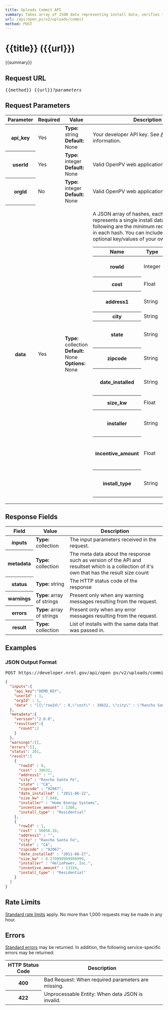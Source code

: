 ```yaml
---
title: Uploads Commit API
summary: Takes array of JSON data representing install data, verifies the validity of the data, creates an uploads record and one install record for each install and returns JSON array of the install data by row.
url: /api/open_pv/v2/uploads/commit
method: POST
---
```


# {{title}} <span class="url">({{url}})</span>
{{summary}}

<ul id="toc"></ul>

## Request URL

<pre>{{method}} {{url}}<em>?parameters</em></pre>

## Request Parameters

<table border="0" cellpadding="0" cellspacing="0" class="doc-parameters">
  <thead>
		<tr>
			<th class="doc-parameters-name" scope="col">Parameter</th>
			<th class="doc-parameters-required" scope="col">Required</th>
			<th class="doc-parameters-value" scope="col">Value</th>
			<th class="doc-parameters-description" scope="col">Description</th>
		</tr>
	</thead>
	<tbody>
		<tr>
			<th class="doc-parameter-name" scope="row">api_key</th>
			<td class="doc-parameter-required">Yes</td>
			<td class="doc-parameter-value">
			  <div class="doc-parameter-value-field"><strong>Type:</strong> string</div>
			  <div class="doc-parameter-value-field"><strong>Default:</strong> None</div>
			</td>
			<td class="doc-parameter-description">
			  <p>Your developer API key. See <a href="/doc/api-key">API keys</a> for more information.</p>
			</td>
		</tr>
		<tr>
      <th class="doc-parameter-name" scope="row">userId</th>
      <td class="doc-parameter-required">Yes</td>
      <td class="doc-parameter-value">
        <div class="doc-parameter-value-field"><strong>Type:</strong> integer</div>
        <div class="doc-parameter-value-field"><strong>Default:</strong> None</div>
      </td>
      <td class="doc-parameter-description">
        <p>Valid OpenPV web application user ID</p>
      </td>
    </tr>
    <tr>
      <th class="doc-parameter-name" scope="row">orgId</th>
      <td class="doc-parameter-required">No</td>
      <td class="doc-parameter-value">
        <div class="doc-parameter-value-field"><strong>Type:</strong> integer</div>
        <div class="doc-parameter-value-field"><strong>Default:</strong> None</div>
      </td>
      <td class="doc-parameter-description">
        <p>Valid OpenPV web application organization ID</p>
      </td>
    </tr>
		<tr>
			<th class="doc-parameter-name" scope="row">data</th>
			<td class="doc-parameter-required">Yes</td>
			<td class="doc-parameter-value">
			  <div class="doc-parameter-value-field"><strong>Type:</strong> collection</div>
			  <div class="doc-parameter-value-field"><strong>Default:</strong> None</div>
			  <div class="doc-parameter-value-field"><strong>Options:</strong> None</div>
			</td>
			<td class="doc-parameter-description">
			  <p>A JSON array of hashes, each hash represents a single install data record. The following are the minimum required key/values in each hash. You can include additional optional key/values of your own.</p>
			  <table border="0" cellpadding="0" cellspacing="0" class="doc-parameter-options">
			    <thead>
            <tr>
              <th scope="col">Name</th>
              <th scope="col">Type</th>
              <th scope="col">Description</th>
            </tr>
          </thead>
          <tbody>
            <tr>
              <th scope="row">rowId</th>
              <td>Integer</td>
              <td>Zero based record number</td>
            </tr>
            <tr>
              <th scope="row">cost</th>
              <td>Float</td>
              <td>Dollar amount of the install</td>
            </tr>
            <tr>
              <th scope="row">address1</th>
              <td>String</td>
              <td>Street address of the install</td>
            </tr>
            <tr>
              <th scope="row">city</th>
              <td>String</td>
              <td>Name of city</td>
            </tr>
            <tr>
              <th scope="row">state</th>
              <td>String</td>
              <td>Two letter state abbreviation uppercase</td>
            </tr>
            <tr>
              <th scope="row">zipcode</th>
              <td>String</td>
              <td>Postal code of the install address</td>
            </tr>
            <tr>
              <th scope="row">date_installed</th>
              <td>String</td>
              <td>YYYY-MM-DD date representation of the install</td>
            </tr>
            <tr>
              <th scope="row">size_kw</th>
              <td>Float</td>
              <td>Size of install in kw</td>
            </tr>
            <tr>
              <th scope="row">installer</th>
              <td>String</td>
              <td>Name of the company that did the installation</td>
            </tr>
            <tr>
              <th scope="row">incentive_amount</th>
              <td>Float</td>
              <td>How much money was given as an incentive for the install</td>
            </tr>
            <tr>
              <th scope="row">install_type</th>
              <td>String</td>
              <td>Either a value of Residential or Commercial</td>
            </tr>
          </tbody>
			  </table>
			</td>
		</tr>
	</tbody>
</table>

## Response Fields

<table border="0" cellpadding="0" cellspacing="0" class="doc-parameters">
  <thead>
    <tr>
      <th class="doc-parameters-name" scope="col">Field</th>
      <th class="doc-parameters-value" scope="col">Value</th>
      <th class="doc-parameters-description" scope="col">Description</th>
    </tr>
  </thead>
  <tbody>
    <tr>
      <th class="doc-parameter-name" scope="row">inputs</th>
      <td class="doc-parameter-value"><strong>Type:</strong> collection</td>
      <td class="doc-parameter-description">The input parameters received in the request.</td>
    </tr>
    <tr>
      <th class="doc-parameter-name" scope="row">metadata</th>
      <td class="doc-parameter-value"><strong>Type:</strong> collection</td>
      <td class="doc-parameter-description">The meta data about the response such as version of the API and resultset which is a collection of it's own that has the result size count</td>
    </tr>
    <tr>
      <th class="doc-parameter-name" scope="row">status</th>
      <td class="doc-parameter-value"><strong>Type:</strong> string</td>
      <td class="doc-parameter-description">The HTTP status code of the response</td>
    </tr>
    <tr>
      <th class="doc-parameter-name" scope="row">warnings</th>
      <td class="doc-parameter-value"><strong>Type:</strong> array of strings</td>
      <td class="doc-parameter-description">Present only when any warning messages resulting from the request.</td>
    </tr>
    <tr>
      <th class="doc-parameter-name" scope="row">errors</th>
      <td class="doc-parameter-value"><strong>Type:</strong> array of strings</td>
      <td class="doc-parameter-description">Present only when any error messages resulting from the request.</td>
    </tr>
    <tr>
      <th class="doc-parameter-name" scope="row">result</th>
      <td class="doc-parameter-value"><strong>Type:</strong> collection</td>
      <td class="doc-parameter-description">
        List of installs with the same data that was passed in.
      </td>
    </tr>
  </tbody>
</table>

## Examples

### JSON Output Format

<pre>POST https://developer.nrel.gov/api/open_pv/v2/uploads/commit?api_key=DEMO_KEY&data=[{"rowId":0,"cost":39632,"city":"Rancho Santa Fe","zipcode":"92067","state":"CA","date_installed":"2011-06-22","address1":"","size_kw":7.848,"installer":"Home Energy Systems","incentive_amount":1366,"install_type":"Residential"}...]</pre>

```json
{
  "inputs":{
    "api_key":"DEMO_KEY",
    "userId" : 1,
    "orgId" : 1,
    "data" : "[{\"rowId\" : 0,\"cost\" : 39632, \"city\" : \"Rancho Santa Fe\", \"zipcode\" : \"92067\", \"state\" : \"CA\", \"date_installed\" : \"2011-06-22\", \"address1\" : \"\", \"size_kw\" : 7.848, \"installer\" : \"Home Energy Systems\", \"incentive_amount\" : 1366, \"install_type\" : \"Residential\"}, {\"rowId\" : 1, \"cost\" : 56058.18, \"city\" : \"Rancho Santa Fe\", \"zipcode\" : \"92067\", \"state\" : \"CA\", \"date_installed\" : \"2011-06-27\", \"address1\" : \"\", \"size_kw\" : 8.279999999999999, \"installer\" : \"HelioPower, Inc.\", \"incentive_amount\" : 13334, \"install_type\" : \"Residential\"}]"
  },
  "metadata":{
    "version":"2.0.0",
    "resultset":{
      "count":2
    }
  },
  "warnings":[],
  "errors":[],
  "status": 201,
  "result":[
    {
      "rowId" : 0,
      "cost" : 39632, 
      "address1" : "", 
      "city" : "Rancho Santa Fe", 
      "state" : "CA", 
      "zipcode" : "92067", 
      "date_installed" : "2011-06-22", 
      "size_kw" : 7.848, 
      "installer" : "Home Energy Systems", 
      "incentive_amount" : 1366, 
      "install_type" : "Residential"
    },
    {
      "rowId" : 1, 
      "cost" : 56058.18, 
      "address1" : "", 
      "city" : "Rancho Santa Fe", 
      "state" : "CA", 
      "zipcode" : "92067", 
      "date_installed" : "2011-06-27", 
      "size_kw" : 8.279999999999999, 
      "installer" : "HelioPower, Inc.", 
      "incentive_amount" : 13334, 
      "install_type" : "Residential"
    }
  ]
}
```

<h2 id="rate-limits">Rate Limits</h2>

[Standard rate limits](/docs/rate-limits) apply. No more than 1,000 requests may be made in any hour.

<h2 id="errors">Errors</h2>

[Standard errors](/docs/errors) may be returned. In addition, the following service-specific errors may be returned:

<table border="0" cellpadding="0" cellspacing="0" class="doc-parameters">
  <thead>
    <tr>
      <th class="doc-parameters-name" scope="col" style="width: 100px;">HTTP Status Code</th>
      <th class="doc-parameters-required" scope="col">Description</th>
    </tr>
  </thead>
  <tbody>
    <tr>
      <th class="doc-parameter-name" scope="row">400</th>
      <td class="doc-parameter-description">Bad Request: When required parameters are missing.</td>
    </tr>
    <tr>
      <th class="doc-parameter-name" scope="row">422</th>
      <td class="doc-parameter-description">Unprocessable Entity: When data JSON is invalid.</td>
    </tr>
  </tbody>
</table>
